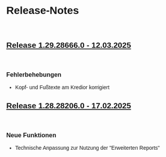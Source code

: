 <style>
body {
    font-family: "Century Gothic", "CenturyGothic", "AppleGothic", sans-serif;
}
h2 {
    font-weight: bold;
    text-decoration: underline;
}

@media print {
    .no-print {
        display: none !important;
    }
}
</style>

<div class="no-print">

# Release-Notes

<br>

## Release 1.29.28666.0 - 12.03.2025 

<br>


### Fehlerbehebungen

- Kopf- und Fußtexte am Kredior korrigiert

## Release 1.28.28206.0 - 17.02.2025 

<br>

### Neue Funktionen

- Technische Anpassung zur Nutzung der "Erweiterten Reports"

</div>